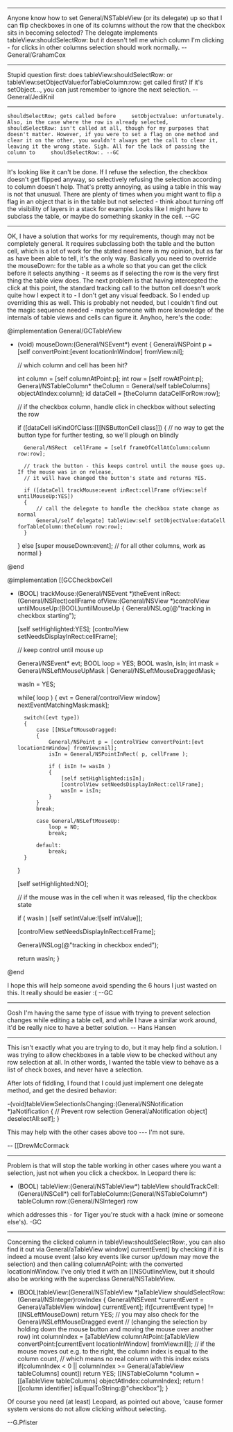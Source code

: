 
----

Anyone know how to set General/NSTableView (or its delegate) up so that I can flip checkboxes in one of its columns without the row that the checkbox sits in becoming selected? The delegate implements     tableView:shouldSelectRow: but it doesn't tell me which column I'm clicking - for clicks in other columns selection should work normally. --General/GrahamCox

----
Stupid question first: does     tableView:shouldSelectRow: or     tableView:setObjectValue:forTableColumn:row: get called first? If it's     setObject..., you can just remember to ignore the next selection. --General/JediKnil

----

    shouldSelectRow; gets called before     setObjectValue: unfortunately. Also, in the case where the row is already selected,     shouldSelectRow: isn't called at all, though for my purposes that doesn't matter. However, if you were to set a flag on one method and clear it on the other, you wouldn't always get the call to clear it, leaving it the wrong state. Sigh. All for the lack of passing the column to     shouldSelectRow:. --GC

----

It's looking like it can't be done. If I refuse the selection, the checkbox doesn't get flipped anyway, so selectively refusing the selection according to column doesn't help. That's pretty annoying, as using a table in this way is not that unusual. There are plenty of times when you might want to flip a flag in an object that is in the table but not selected - think about turning off the visibility of layers in a stack for example. Looks like I might have to subclass the table, or maybe do something skanky in the cell. --GC

----

OK, I have a solution that works for my requirements, though may not be completely general. It requires subclassing both the table and the button cell, which is a lot of work for the stated need here in my opinion, but as far as have been able to tell, it's the only way. Basically you need to override the mouseDown: for the table as a whole so that you can get the click before it selects anything - it seems as if selecting the row is the very first thing the table view does. The next problem is that having intercepted the click at this point, the standard tracking call to the button cell doesn't work quite how I expect it to - I don't get any visual feedback. So I ended up overriding this as well. This is probably not needed, but I couldn't find out the magic sequence needed - maybe someone with more knowledge of the internals of table views and cells can figure it. Anyhoo, here's the code:

    

@implementation General/GCTableView


- (void)		mouseDown:(General/NSEvent*) event
{
	General/NSPoint p = [self convertPoint:[event locationInWindow] fromView:nil];
	
	// which column and cell has been hit?
	
	int column = [self columnAtPoint:p];
	int row = [self rowAtPoint:p];
	General/NSTableColumn* theColumn = General/self tableColumns] objectAtIndex:column];
	id dataCell = [theColumn dataCellForRow:row];
	
	// if the checkbox column, handle click in checkbox without selecting the row

	if ([dataCell isKindOfClass:[[[NSButtonCell class]])
	{
		// no way to get the button type for further testing, so we'll plough on blindly
		
		General/NSRect	cellFrame = [self frameOfCellAtColumn:column row:row];
		
		// track the button - this keeps control until the mouse goes up. If the mouse was in on release,
		// it will have changed the button's state and returns YES.
		
		if ([dataCell trackMouse:event inRect:cellFrame ofView:self untilMouseUp:YES])
		{
			// call the delegate to handle the checkbox state change as normal
			General/self delegate] tableView:self setObjectValue:dataCell forTableColumn:theColumn row:row];
		}
	}
	else
		[super mouseDown:event];	// for all other columns, work as normal
}



@end


@implementation [[GCCheckboxCell


- (BOOL)	trackMouse:(General/NSEvent *)theEvent inRect:(General/NSRect)cellFrame ofView:(General/NSView *)controlView untilMouseUp:(BOOL)untilMouseUp
{
	General/NSLog(@"tracking in checkbox starting");
	
	[self setHighlighted:YES];
	[controlView setNeedsDisplayInRect:cellFrame];

	// keep control until mouse up
	
	General/NSEvent*	evt;
	BOOL		loop = YES;
	BOOL		wasIn, isIn;
	int			mask = General/NSLeftMouseUpMask | General/NSLeftMouseDraggedMask;
	
	wasIn = YES;
	
	while( loop )
	{
		evt = General/controlView window] nextEventMatchingMask:mask];
	
		switch([evt type])
		{
			case [[NSLeftMouseDragged:
			{
				General/NSPoint p = [controlView convertPoint:[evt locationInWindow] fromView:nil];
				isIn = General/NSPointInRect( p, cellFrame );
				
				if ( isIn != wasIn )
				{
					[self setHighlighted:isIn];
					[controlView setNeedsDisplayInRect:cellFrame];
					wasIn = isIn;
				}
			}
			break;
			
			case General/NSLeftMouseUp:
				loop = NO;
				break;
		
			default:
				break;
		}
	
	}

	[self setHighlighted:NO];
	
	// if the mouse was in the cell when it was released, flip the checkbox state
	
	if ( wasIn )
		[self setIntValue:![self intValue]];
		
	[controlView setNeedsDisplayInRect:cellFrame];

	General/NSLog(@"tracking in checkbox ended");
	
	return wasIn;
}


@end




I hope this will help someone avoid spending the 6 hours I just wasted on this. It really should be easier :( --GC

----

Gosh I'm having the same type of issue with trying to prevent selection changes while editing a table cell, and while I have a similar work around, it'd be really nice to have a better solution. -- Hans Hansen

----
This isn't exactly what you are trying to do, but it may help find a solution. I was trying to allow checkboxes in a table view to be checked without any row selection at all. In other words, I wanted the table view to behave as a list of check boxes, and never have a selection. 

After lots of fiddling, I found that I could just implement one delegate method, and get the desired behavior:

    
-(void)tableViewSelectionIsChanging:(General/NSNotification *)aNotification {
    // Prevent row selection
    General/aNotification object] deselectAll:self];
}


This may help with the other cases above too --- I'm not sure.

-- [[DrewMcCormack

----

Problem is that will stop the table working in other cases where you want a selection, just not when you click a checkbox. In Leopard there is:

    
- (BOOL) tableView:(General/NSTableView*) tableView shouldTrackCell:(General/NSCell*) cell forTableColumn:(General/NSTableColumn*) tableColumn row:(General/NSInteger) row


which addresses this - for Tiger you're stuck with a hack (mine or someone else's). -GC

----

Concerning the clicked column in     tableView:shouldSelectRow:, you can also find it out via     General/aTableView window] currentEvent] by checking if it is indeed a mouse event (also key events like cursor up/down may move the selection) and then calling     columnAtPoint: with the converted     locationInWindow. I've only tried it with an [[NSOutlineView, but it should also be working with the superclass General/NSTableView.

    
- (BOOL)tableView:(General/NSTableView *)aTableView shouldSelectRow:(General/NSInteger)rowIndex
{
	General/NSEvent *currentEvent = General/aTableView window] currentEvent];
	if([currentEvent type] != [[NSLeftMouseDown) return YES;
	// you may also check for the General/NSLeftMouseDragged event
	// (changing the selection by holding down the mouse button and moving the mouse over another row)
	int columnIndex = [aTableView columnAtPoint:[aTableView convertPoint:[currentEvent locationInWindow] fromView:nil]];
	// if the mouse moves out e.g. to the right, the column index is equal to the column count,
	// which means no real column with this index exists
	if(columnIndex < 0 || columnIndex >= General/aTableView tableColumns] count]) return YES;
	[[NSTableColumn *column = [[aTableView tableColumns] objectAtIndex:columnIndex];
	return ![[column identifier] isEqualToString:@"checkbox"];
}


Of course you need (at least) Leopard, as pointed out above, 'cause former system versions do not allow clicking without selecting.

--G.Pfister